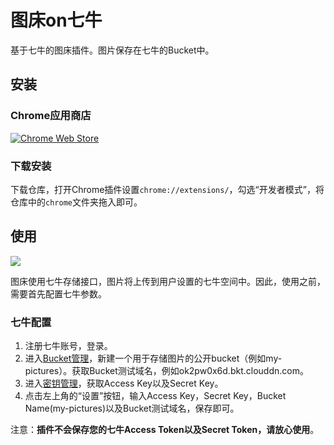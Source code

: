 # 图床on七牛

基于七牛的图床插件。图片保存在七牛的Bucket中。

## 安装

### Chrome应用商店

[![Chrome Web Store](http://ok2pw0x6d.bkt.clouddn.com/Fu6A9oFQcrNuGVo43Iza7XZnMZrk.jpg)](https://chrome.google.com/webstore/detail/nikfegmndlnacioppfnmladfjanfdjfe/publish-delayed?hl=zh-CN&authuser=1)

### 下载安装

下载仓库，打开Chrome插件设置`chrome://extensions/`，勾选“开发者模式”，将仓库中的`chrome`文件夹拖入即可。

## 使用

![](http://ok2pw0x6d.bkt.clouddn.com/FshihH-X8XPLfs-XQgfPYPr3UbO6.gif)

图床使用七牛存储接口，图片将上传到用户设置的七牛空间中。因此，使用之前，需要首先配置七牛参数。

### 七牛配置

1. 注册七牛账号，登录。
2. 进入<a target="_blank" href="https://portal.qiniu.com/bucket">Bucket管理</a>，新建一个用于存储图片的公开bucket（例如my-pictures）。获取Bucket测试域名，例如ok2pw0x6d.bkt.clouddn.com。
3.  进入<a target="_blank" href="https://portal.qiniu.com/user/key">密钥管理</a>，获取Access Key以及Secret Key。
4. 点击左上角的“设置”按钮，输入Access Key，Secret Key，Bucket Name(my-pictures)以及Bucket测试域名，保存即可。

注意：**插件不会保存您的七牛Access Token以及Secret Token，请放心使用**。

